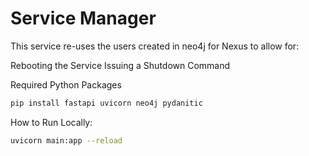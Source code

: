 # Service Manager

This service re-uses the users created in neo4j for Nexus to allow for:

Rebooting the Service
Issuing a Shutdown Command


Required Python Packages
```bash
pip install fastapi uvicorn neo4j pydanitic
```

How to Run Locally:
```bash
uvicorn main:app --reload
```